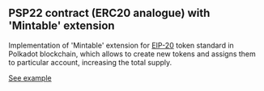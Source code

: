 ## PSP22 contract (ERC20 analogue) with 'Mintable' extension

Implementation of 'Mintable' extension for [EIP-20](https://eips.ethereum.org/EIPS/eip-20) token standard in Polkadot blockchain, which allows to create new tokens and assigns them to particular account, increasing the total supply.

[See example](https://supercolony-net.github.io/openbrush-contracts/smart-contracts/psp22/extensions/mintable)
